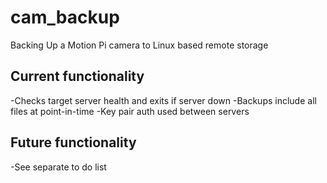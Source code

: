 # cam_backup
Backing Up a Motion Pi camera to Linux based remote storage

Current functionality
---------------------
-Checks target server health and exits if server down
-Backups include all files at point-in-time 
-Key pair auth used between servers

Future functionality
--------------------
-See separate to do list


